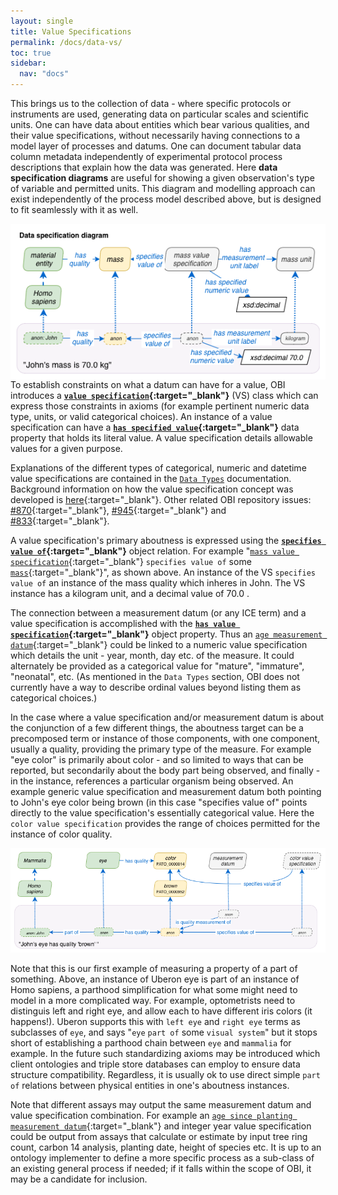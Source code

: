 ```yaml
---
layout: single
title: Value Specifications
permalink: /docs/data-vs/
toc: true
sidebar:
  nav: "docs"
---
```


This brings us to the collection of data - where specific protocols or instruments are used, generating data on particular scales and scientific units.  One can have data about entities which bear various qualities, and their value specifications, without necessarily having connections to a model layer of processes and datums.  One can document tabular data column metadata independently of experimental protocol process descriptions that explain how the data was generated.  Here **data specification diagrams** are useful for showing a given observation's type of variable and permitted units. This diagram and modelling approach can exist independently of the process model described above, but is designed to fit seamlessly with it as well.

<img align="right" src="/assets/images/docs/data_john_mass_value_spec.png">

To establish constraints on what a datum can have for a value, OBI introduces a **[`value specification`](http://purl.obolibrary.org/obo/OBI_0001933){:target="_blank"}** (VS) class which can express those constraints in axioms (for example pertinent numeric data type, units, or valid categorical choices). An instance of a value specification can have a **[`has specified value`](http://purl.obolibrary.org/obo/OBI_0002135){:target="_blank"}** data property that holds its literal value. A value specification details allowable values for a given purpose. 

Explanations of the different types of categorical, numeric and datetime value specifications are contained in the [`Data Types`](data-types.md) documentation. Background information on how the value specification concept was developed is [here](https://github.com/obi-ontology/obi-legacy-svn/blob/master/trunk/src/examples/development/data-prototype.pdf){:target="_blank"}.  Other related OBI repository issues: [#870](https://github.com/obi-ontology/obi/issues/870){:target="_blank"}, [#945](https://github.com/obi-ontology/obi/issues/945){:target="_blank"} and [#833](https://github.com/obi-ontology/obi/issues/833){:target="_blank"}.

A value specification's primary aboutness is expressed using the **[`specifies value of`](http://purl.obolibrary.org/obo/OBI_0001927){:target="_blank"}** object relation.  For example "[`mass value specification`](http://purl.obolibrary.org/obo/OBI_0001929){:target="_blank"} `specifies value of` some [`mass`](http://purl.obolibrary.org/obo/PATO_0000125){:target="_blank"}", as shown above. An instance of the VS `specifies value of` an instance of the mass quality which inheres in John. The VS instance has a kilogram unit, and a decimal value of 70.0 .

The connection between a measurement datum (or any ICE term) and a value specification is accomplished with the **[`has value specification`](http://purl.obolibrary.org/obo/OBI_0001938){:target="_blank"}** object property. Thus an [`age measurement datum`](http://purl.obolibrary.org/obo/OBI_0001167){:target="_blank"} could be linked to a numeric value specification which details the unit - year, month, day etc. of the measure. It could alternately be provided as a categorical value for "mature", "immature", "neonatal", etc.  (As mentioned in the `Data Types` section, OBI does not currently have a way to describe ordinal values beyond listing them as categorical choices.)

In the case where a value specification and/or measurement datum is about the conjunction of a few different things, the aboutness target can be a precomposed term or instance of those components, with one component, usually a quality, providing the primary type of the measure.  For example "eye color" is primarily about color - and so limited to ways that can be reported, but secondarily about the body part being observed, and finally - in the instance, references a particular organism being observed. An example generic value specification and measurement datum both pointing to John's eye color being brown (in this case "specifies value of" points directly to the value specification's essentially categorical value. Here the `color value specification` provides the range of choices permitted for the instance of color quality.

<img src="/assets/images/docs/data_john_eye.png">

Note that this is our first example of measuring a property of a part of something. Above, an instance of Uberon eye is part of an instance of Homo sapiens, a parthood simplification for what some might need to model in a more complicated way.  For example, optometrists need to distinguis left and right eye, and allow each to have different iris colors (it happens!).  Uberon supports this with `left eye` and `right eye` terms as subclasses of `eye`, and says "`eye` `part of` some `visual system`" but it stops short of establishing a parthood chain between `eye` and `mammalia` for example.  In the future such standardizing axioms may be introduced which client ontologies and triple store databases can employ to ensure data structure compatibility.  Regardless, it is usually ok to use direct simple `part of` relations between physical entities in one's aboutness instances.

Note that different assays may output the same measurement datum and value specification combination.  For example an [`age since planting measurement datum`](http://purl.obolibrary.org/obo/OBI_0001156){:target="_blank"} and integer year value specification could be output from assays that calculate or estimate by input tree ring count, carbon 14 analysis, planting date, height of species etc.  It is up to an ontology implementer to define a more specific process as a sub-class of an existing general process if needed; if it falls within the scope of OBI, it may be a candidate for inclusion.
